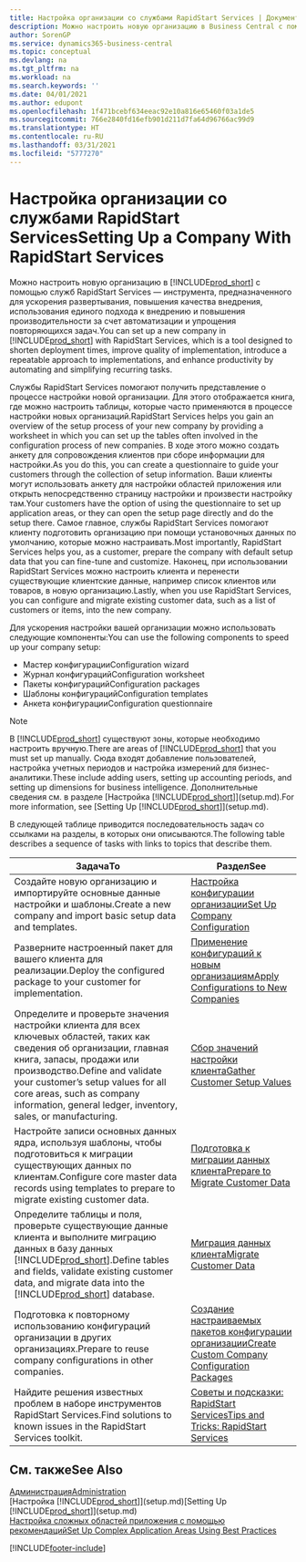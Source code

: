 ```yaml
---
title: Настройка организации со службами RapidStart Services | Документация Майкрософт
description: Можно настроить новую организацию в Business Central с помощью служб RapidStart Services, которые представляют собой инструмент, предназначенный для ускорения развертывания, повышения качества внедрения, использования единого подхода к внедрению и повышения производительности за счет автоматизации и упрощения повторяющихся задач.
author: SorenGP
ms.service: dynamics365-business-central
ms.topic: conceptual
ms.devlang: na
ms.tgt_pltfrm: na
ms.workload: na
ms.search.keywords: ''
ms.date: 04/01/2021
ms.author: edupont
ms.openlocfilehash: 1f471bcebf634eeac92e10a816e65460f03a1de5
ms.sourcegitcommit: 766e2840fd16efb901d211d7fa64d96766ac99d9
ms.translationtype: HT
ms.contentlocale: ru-RU
ms.lasthandoff: 03/31/2021
ms.locfileid: "5777270"
---
```

# <a name="setting-up-a-company-with-rapidstart-services"></a><span data-ttu-id="6f26e-103">Настройка организации со службами RapidStart Services</span><span class="sxs-lookup"><span data-stu-id="6f26e-103">Setting Up a Company With RapidStart Services</span></span>
<span data-ttu-id="6f26e-104">Можно настроить новую организацию в [!INCLUDE[prod_short](includes/prod_short.md)] с помощью служб RapidStart Services — инструмента, предназначенного для ускорения развертывания, повышения качества внедрения, использования единого подхода к внедрению и повышения производительности за счет автоматизации и упрощения повторяющихся задач.</span><span class="sxs-lookup"><span data-stu-id="6f26e-104">You can set up a new company in [!INCLUDE[prod_short](includes/prod_short.md)] with RapidStart Services, which is a tool designed to shorten deployment times, improve quality of implementation, introduce a repeatable approach to implementations, and enhance productivity by automating and simplifying recurring tasks.</span></span>  

<span data-ttu-id="6f26e-105">Службы RapidStart Services помогают получить представление о процессе настройки новой организации. Для этого отображается книга, где можно настроить таблицы, которые часто применяются в процессе настройки новых организаций.</span><span class="sxs-lookup"><span data-stu-id="6f26e-105">RapidStart Services helps you gain an overview of the setup process of your new company by providing a worksheet in which you can set up the tables often involved in the configuration process of new companies.</span></span> <span data-ttu-id="6f26e-106">В ходе этого можно создать анкету для сопровождения клиентов при сборе информации для настройки.</span><span class="sxs-lookup"><span data-stu-id="6f26e-106">As you do this, you can create a questionnaire to guide your customers through the collection of setup information.</span></span> <span data-ttu-id="6f26e-107">Ваши клиенты могут использовать анкету для настройки областей приложения или открыть непосредственно страницу настройки и произвести настройку там.</span><span class="sxs-lookup"><span data-stu-id="6f26e-107">Your customers have the option of using the questionnaire to set up application areas, or they can open the setup page directly and do the setup there.</span></span> <span data-ttu-id="6f26e-108">Самое главное, службы RapidStart Services помогают клиенту подготовить организацию при помощи установочных данных по умолчанию, которые можно настраивать.</span><span class="sxs-lookup"><span data-stu-id="6f26e-108">Most importantly, RapidStart Services helps you, as a customer, prepare the company with default setup data that you can fine-tune and customize.</span></span> <span data-ttu-id="6f26e-109">Наконец, при использовании RapidStart Services можно настроить клиента и перенести существующие клиентские данные, например список клиентов или товаров, в новую организацию.</span><span class="sxs-lookup"><span data-stu-id="6f26e-109">Lastly, when you use RapidStart Services, you can configure and migrate existing customer data, such as a list of customers or items, into the new company.</span></span>

<span data-ttu-id="6f26e-110">Для ускорения настройки вашей организации можно использовать следующие компоненты:</span><span class="sxs-lookup"><span data-stu-id="6f26e-110">You can use the following components to speed up your company setup:</span></span>  

-   <span data-ttu-id="6f26e-111">Мастер конфигурации</span><span class="sxs-lookup"><span data-stu-id="6f26e-111">Configuration wizard</span></span>  
-   <span data-ttu-id="6f26e-112">Журнал конфигураций</span><span class="sxs-lookup"><span data-stu-id="6f26e-112">Configuration worksheet</span></span>  
-   <span data-ttu-id="6f26e-113">Пакеты конфигураций</span><span class="sxs-lookup"><span data-stu-id="6f26e-113">Configuration packages</span></span>  
-   <span data-ttu-id="6f26e-114">Шаблоны конфигураций</span><span class="sxs-lookup"><span data-stu-id="6f26e-114">Configuration templates</span></span>  
-   <span data-ttu-id="6f26e-115">Анкета конфигурации</span><span class="sxs-lookup"><span data-stu-id="6f26e-115">Configuration questionnaire</span></span>  

> [!Note]  
>  <span data-ttu-id="6f26e-116">В [!INCLUDE[prod_short](includes/prod_short.md)] существуют зоны, которые необходимо настроить вручную.</span><span class="sxs-lookup"><span data-stu-id="6f26e-116">There are areas of [!INCLUDE[prod_short](includes/prod_short.md)] that you must set up manually.</span></span> <span data-ttu-id="6f26e-117">Сюда входят добавление пользователей, настройка учетных периодов и настройка измерений для бизнес-аналитики.</span><span class="sxs-lookup"><span data-stu-id="6f26e-117">These include adding users, setting up accounting periods, and setting up dimensions for business intelligence.</span></span> <span data-ttu-id="6f26e-118">Дополнительные сведения см. в разделе [Настройка [!INCLUDE[prod_short](includes/prod_short.md)]](setup.md).</span><span class="sxs-lookup"><span data-stu-id="6f26e-118">For more information, see [Setting Up [!INCLUDE[prod_short](includes/prod_short.md)]](setup.md).</span></span>

 <span data-ttu-id="6f26e-119">В следующей таблице приводится последовательность задач со ссылками на разделы, в которых они описываются.</span><span class="sxs-lookup"><span data-stu-id="6f26e-119">The following table describes a sequence of tasks with links to topics that describe them.</span></span>

|<span data-ttu-id="6f26e-120">**Задача**</span><span class="sxs-lookup"><span data-stu-id="6f26e-120">**To**</span></span>|<span data-ttu-id="6f26e-121">**Раздел**</span><span class="sxs-lookup"><span data-stu-id="6f26e-121">**See**</span></span>|  
|------------|-------------|  
|<span data-ttu-id="6f26e-122">Создайте новую организацию и импортируйте основные данные настройки и шаблоны.</span><span class="sxs-lookup"><span data-stu-id="6f26e-122">Create a new company and import basic setup data and templates.</span></span>|[<span data-ttu-id="6f26e-123">Настройка конфигурации организации</span><span class="sxs-lookup"><span data-stu-id="6f26e-123">Set Up Company Configuration</span></span>](admin-set-up-company-configuration.md)|  
|<span data-ttu-id="6f26e-124">Разверните настроенный пакет для вашего клиента для реализации.</span><span class="sxs-lookup"><span data-stu-id="6f26e-124">Deploy the configured package to your customer for implementation.</span></span>|[<span data-ttu-id="6f26e-125">Применение конфигураций к новым организациям</span><span class="sxs-lookup"><span data-stu-id="6f26e-125">Apply Configurations to New Companies</span></span>](admin-apply-configuration-to-new-companies.md)|
|<span data-ttu-id="6f26e-126">Определите и проверьте значения настройки клиента для всех ключевых областей, таких как сведения об организации, главная книга, запасы, продажи или производство.</span><span class="sxs-lookup"><span data-stu-id="6f26e-126">Define and validate your customer’s setup values for all core areas, such as company information, general ledger, inventory, sales, or manufacturing.</span></span>|[<span data-ttu-id="6f26e-127">Сбор значений настройки клиента</span><span class="sxs-lookup"><span data-stu-id="6f26e-127">Gather Customer Setup Values</span></span>](admin-gather-customer-setup-values.md)|  
|<span data-ttu-id="6f26e-128">Настройте записи основных данных ядра, используя шаблоны, чтобы подготовиться к миграции существующих данных по клиентам.</span><span class="sxs-lookup"><span data-stu-id="6f26e-128">Configure core master data records using templates to prepare to migrate existing customer data.</span></span>|[<span data-ttu-id="6f26e-129">Подготовка к миграции данных клиента</span><span class="sxs-lookup"><span data-stu-id="6f26e-129">Prepare to Migrate Customer Data</span></span>](admin-use-templates-to-prepare-customer-data-for-migration.md)|  
|<span data-ttu-id="6f26e-130">Определите таблицы и поля, проверьте существующие данные клиента и выполните миграцию данных в базу данных [!INCLUDE[prod_short](includes/prod_short.md)].</span><span class="sxs-lookup"><span data-stu-id="6f26e-130">Define tables and fields, validate existing customer data, and migrate data into the [!INCLUDE[prod_short](includes/prod_short.md)] database.</span></span>|[<span data-ttu-id="6f26e-131">Миграция данных клиента</span><span class="sxs-lookup"><span data-stu-id="6f26e-131">Migrate Customer Data</span></span>](admin-migrate-customer-data.md)|
|<span data-ttu-id="6f26e-132">Подготовка к повторному использованию конфигураций организации в других организациях.</span><span class="sxs-lookup"><span data-stu-id="6f26e-132">Prepare to reuse company configurations in other companies.</span></span>|[<span data-ttu-id="6f26e-133">Создание настраиваемых пакетов конфигурации организации</span><span class="sxs-lookup"><span data-stu-id="6f26e-133">Create Custom Company Configuration Packages</span></span>](admin-how-to-create-custom-company-configuration-packages.md)|
|<span data-ttu-id="6f26e-134">Найдите решения известных проблем в наборе инструментов RapidStart Services.</span><span class="sxs-lookup"><span data-stu-id="6f26e-134">Find solutions to known issues in the RapidStart Services toolkit.</span></span>|[<span data-ttu-id="6f26e-135">Советы и подсказки: RapidStart Services</span><span class="sxs-lookup"><span data-stu-id="6f26e-135">Tips and Tricks: RapidStart Services</span></span>](admin-tips-and-tricks-rapidstart-services.md)|  

## <a name="see-also"></a><span data-ttu-id="6f26e-136">См. также</span><span class="sxs-lookup"><span data-stu-id="6f26e-136">See Also</span></span>  
[<span data-ttu-id="6f26e-137">Администрация</span><span class="sxs-lookup"><span data-stu-id="6f26e-137">Administration</span></span>](admin-setup-and-administration.md)  
<span data-ttu-id="6f26e-138">[Настройка [!INCLUDE[prod_short](includes/prod_short.md)]](setup.md)</span><span class="sxs-lookup"><span data-stu-id="6f26e-138">[Setting Up [!INCLUDE[prod_short](includes/prod_short.md)]](setup.md)</span></span>  
[<span data-ttu-id="6f26e-139">Настройка сложных областей приложения с помощью рекомендаций</span><span class="sxs-lookup"><span data-stu-id="6f26e-139">Set Up Complex Application Areas Using Best Practices</span></span>](set-up-complex-application-areas-using-best-practices.md)   


[!INCLUDE[footer-include](includes/footer-banner.md)]